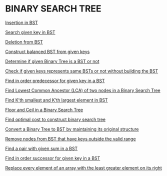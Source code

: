 # BINARY SEARCH TREE

[Insertion in BST
](http://www.techiedelight.com/insertion-in-bst/)

[Search given key in BST
](http://www.techiedelight.com/search-given-key-in-bst/)

[Deletion from BST
](http://www.techiedelight.com/deletion-from-bst/)

[Construct balanced BST from given keys
](http://www.techiedelight.com/construct-balanced-bst-given-keys/)

[Determine if given Binary Tree is a BST or not
](http://www.techiedelight.com/determine-given-binary-tree-is-a-bst-or-not/)

[Check if given keys represents same BSTs or not without building the BST
](http://www.techiedelight.com/check-given-keys-represents-same-bsts-not-without-building-bst/)

[Find in order predecessor for given key in a BST
](http://www.techiedelight.com/find-inorder-predecessor-given-key-bst/)

[Find Lowest Common Ancestor (LCA) of two nodes in a Binary Search Tree
](http://www.techiedelight.com/find-lowest-common-ancestor-lca-two-nodes-bst/)

[Find K’th smallest and K’th largest element in BST
](http://www.techiedelight.com/find-kth-smallest-largest-element-bst/)

[Floor and Ceil in a Binary Search Tree
](http://www.techiedelight.com/floor-ceil-bst-iterative-recursive/)

[Find optimal cost to construct binary search tree
](http://www.techiedelight.com/find-optimal-cost-to-construct-binary-search-tree/)

[Convert a Binary Tree to BST by maintaining its original structure
](http://www.techiedelight.com/convert-binary-tree-to-bst-maintaining-original-structure/)

[Remove nodes from BST that have keys outside the valid range
](http://www.techiedelight.com/remove-nodes-bst-keys-outside-valid-range/)

[Find a pair with given sum in a BST
](http://www.techiedelight.com/find-pair-with-given-sum-bst/)

[Find in order successor for given key in a BST
](http://www.techiedelight.com/find-inorder-successor-given-key-bst/)

[Replace every element of an array with the least greater element on its right](http://www.techiedelight.com/replace-every-element-array-least-greater-element-right/)

